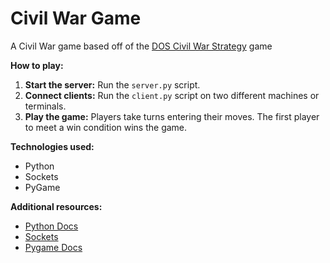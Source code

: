 # Civil War Game
A Civil War game based off of the [DOS Civil War Strategy](https://classicreload.com/civil-war-strategy.html) game

**How to play:**
1. **Start the server:** Run the `server.py` script.
2. **Connect clients:** Run the `client.py` script on two different machines or terminals.
3. **Play the game:** Players take turns entering their moves. The first player to meet a win condition wins the game.

**Technologies used:**
* Python
* Sockets
* PyGame

**Additional resources:**
* [Python Docs](https://docs.python.org/3/)
* [Sockets](https://docs.python.org/3/howto/sockets.html)
* [Pygame Docs](https://www.pygame.org/docs/)
